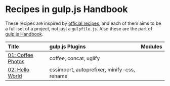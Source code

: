 # Recipes in gulp.js Handbook

These recipes are inspired by [official recipes](https://github.com/gulpjs/gulp/tree/master/docs/recipes), and each of them aims to be a full-set of a project, not just a `gulpfile.js`. Also these are the part of [gulp.js Handbook](https://github.com/cognitom/gulp-handbook/).

| Title | gulp.js Plugins | Modules |
| :-- | :-- | :-- |
| [01: Coffee Photos](recipe/01-coffee-photos/) | coffee, concat, uglify |  |
| [02: Hello World](recipe/02-hello-world) | cssimport, autoprefixer, minify-css, rename |  |
